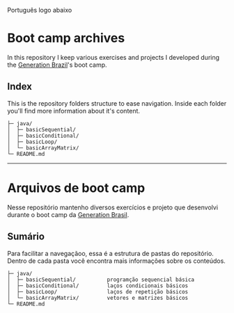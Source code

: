Português logo abaixo

# Boot camp archives

In this repository I keep various exercises and projects I developed during the [Generation Brazil](https://brazil.generation.org/)'s boot camp.

## Index

This is the repository folders structure to ease navigation. Inside each folder you'll find more information about it's content.

    ├─ java/
    │  ├─ basicSequential/
    │  ├─ basicConditional/
    │  ├─ basicLoop/
    │  └─ basicArrayMatrix/
    └─ README.md

---

# Arquivos de boot camp

Nesse repositório mantenho diversos exercícios e projeto que desenvolvi durante o boot camp da [Generation Brasil](https://brazil.generation.org/).

## Sumário

Para facilitar a navegaçãoo, essa é a estrutura de pastas do repositório. Dentro de cada pasta você encontra mais informações sobre os conteúdos.

    ├─ java/
    │  ├─ basicSequential/          programção sequencial básica
    │  ├─ basicConditional/         laços condicionais básicos
    │  ├─ basicLoop/                laços de repetição básicos
    │  └─ basicArrayMatrix/         vetores e matrizes básicos
    └─ README.md
